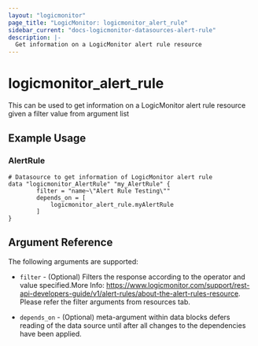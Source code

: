 ```yaml
---
layout: "logicmonitor"
page_title: "LogicMonitor: logicmonitor_alert_rule"
sidebar_current: "docs-logicmonitor-datasources-alert-rule"
description: |-
  Get information on a LogicMonitor alert rule resource
---
```


# logicmonitor_alert_rule

This can be used to get information on a LogicMonitor alert rule resource given a filter value from argument list

## Example Usage    
### AlertRule
```hcl
# Datasource to get information of LogicMonitor alert rule
data "logicmonitor_AlertRule" "my_AlertRule" {
        filter = "name~\"Alert Rule Testing\""
        depends_on = [
            logicmonitor_alert_rule.myAlertRule
        ]
}
```

## Argument Reference

The following arguments are supported:
* `filter` - (Optional) Filters the response according to the operator and value specified.More Info: https://www.logicmonitor.com/support/rest-api-developers-guide/v1/alert-rules/about-the-alert-rules-resource. Please refer the filter arguments from resources tab.

* `depends_on` - (Optional) meta-argument within data blocks defers reading of the data source until after all changes to the dependencies have been applied.

